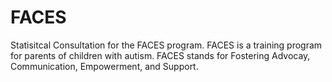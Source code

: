 # FACES
Statisitcal Consultation for the FACES program. FACES is a training program for parents of children with autism. 
FACES stands for Fostering Advocay, Communication, Empowerment, and Support.
